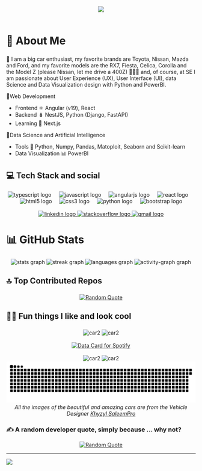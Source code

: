 <div align="center">
  <picture>
    <a href="https://data-card-for-spotify.herokuapp.com/card?user_id=31iqajozgc46bb6722qec3kk2syi">
      <img src="https://capsule-render.vercel.app/api?type=waving&color=gradient&height=280&section=header&text=Hey%20everyone!&fontSize=90&animation=fadeIn&fontAlignY=30&desc=I%20am%20Alejandro,%20welcome%20to%20my%20Github&descAlignY=51&descAlign=62"/>
    </a>
  </picture>
</div>
<br>

###
# 💫 About Me
###
💜 I am a big car enthusiast, my favorite brands are Toyota, Nissan, Mazda and Ford, and my favorite models are the RX7, Fiesta, Celica, Corolla and the Model Z (please Nissan, let me drive a 400Z) 🚗💜💙 and, of course, at SE I am passionate about User Experience (UX), User Interface (UI), data Science and Data Visualization design with Python and PowerBI.

🧁Web Development
- Frontend ⚛️ Angular (v19), React
- Backend  🪆 NestJS, Python (Django, FastAPI)
- Learning 💙 Next.js

🍧Data Science and Artificial Intelligence
- Tools 🐍 Python, Numpy, Pandas, Matoploit, Seaborn and Scikit-learn
- Data Visualization 📊 PowerBI

###
## 💻 Tech Stack and social
###

<!-- Tech -->
<div align="center">
  <img src="https://cdn.jsdelivr.net/gh/devicons/devicon/icons/typescript/typescript-original.svg" height="35" alt="typescript logo"  />
  <img width="12" />
  <img src="https://cdn.jsdelivr.net/gh/devicons/devicon/icons/javascript/javascript-original.svg" height="35" alt="javascript logo"  />
  <img width="12" />
  <img src="https://cdn.jsdelivr.net/gh/devicons/devicon/icons/angularjs/angularjs-original.svg" height="35" alt="angularjs logo"  />
  <img width="12" />
  <img src="https://cdn.jsdelivr.net/gh/devicons/devicon/icons/react/react-original.svg" height="35" alt="react logo"  />
  <img width="12" />
  <img src="https://cdn.jsdelivr.net/gh/devicons/devicon/icons/html5/html5-original.svg" height="35" alt="html5 logo"  />
  <img width="12" />
  <img src="https://cdn.jsdelivr.net/gh/devicons/devicon/icons/css3/css3-original.svg" height="35" alt="css3 logo"  />
  <img width="12" />
  <img src="https://cdn.jsdelivr.net/gh/devicons/devicon/icons/python/python-original.svg" height="35" alt="python logo"  />
  <img width="12" />
  <img src="https://cdn.jsdelivr.net/gh/devicons/devicon/icons/bootstrap/bootstrap-original.svg" height="35" alt="bootstrap logo"  />
</div>

<br>

<!-- Social-->
<div align="center">
  <a href="https://www.linkedin.com/in/alejandro-novellino-70954817b/" target="_blank">
    <img src="https://raw.githubusercontent.com/maurodesouza/profile-readme-generator/master/src/assets/icons/social/linkedin/default.svg" width="49" height="35" alt="linkedin logo"  />
  </a>
  <a href="https://stackoverflow.com/users/28884943/a27-j779" target="_blank">
    <img src="https://raw.githubusercontent.com/maurodesouza/profile-readme-generator/master/src/assets/icons/social/stackoverflow/default.svg" width="49" height="35" alt="stackoverflow logo"  />
  </a>
  <a href="alnovellino07@gmail.com" target="_blank">
    <img src="https://raw.githubusercontent.com/maurodesouza/profile-readme-generator/master/src/assets/icons/social/gmail/default.svg" width="49" height="35" alt="gmail logo"  />
  </a>
</div>


###
# 📊 GitHub Stats
###

<div align="center">
  <img src="https://github-readme-stats.vercel.app/api?username=AlejandroNovellino&hide_title=false&hide_rank=false&show_icons=true&include_all_commits=true&count_private=true&disable_animations=false&theme=github_dark&locale=en&hide_border=true" height="160" alt="stats graph"  />
  <img src="https://streak-stats.demolab.com?user=AlejandroNovellino&locale=en&mode=daily&theme=github_dark&hide_border=true&border_radius=5" height="160" alt="streak graph"  />
  <img src="https://github-readme-stats.vercel.app/api/top-langs?username=AlejandroNovellino&locale=en&hide_title=false&layout=compact&card_width=320&langs_count=6&theme=github_dark&hide_border=true" height="160" alt="languages graph"  />
  <img src="https://github-readme-activity-graph.vercel.app/graph?username=AlejandroNovellino&area=true&hide_border=true&theme=github-dark&radius=5&hide_title=true" height="160" alt="activity-graph graph"  />
</div>

###
## 🔝 Top Contributed Repos
###

<div align="center">
  <a href="https://github-contributor-stats.vercel.app/api?username=AlejandroNovellino&limit=5&theme=dark&combine_all_yearly_contributions=true">
    <img src="https://github-contributor-stats.vercel.app/api?username=AlejandroNovellino&limit=5&theme=dark&combine_all_yearly_contributions=true" alt="Random Quote"  />
  </a>
</div>

###
## 💜💙 Fun things I like and look cool
###

<!-- Cars -->
<div align="center">
  <picture>
    <img src="https://cdnb.artstation.com/p/assets/images/images/012/813/467/4k/khyzyl-saleem-350z-1054-2.jpg?1536660170" alt="car2" height="250" />
  </picture>

  <picture>
    <img src="https://cdna.artstation.com/p/assets/images/images/007/402/320/large/khyzyl-saleem-rex-finallow.jpg?1505899472" alt="car2" height="250" />
  </picture>
</div>
<br>

<!-- Spotify -->
<div align="center">
  <picture>
    <a href="https://data-card-for-spotify.herokuapp.com/card?user_id=31iqajozgc46bb6722qec3kk2syi">
      <img src="https://data-card-for-spotify.herokuapp.com/api/card?user_id=31iqajozgc46bb6722qec3kk2syi&limit=3&custom_title=Music%20I%20like" alt="Data Card for Spotify">
    </a>
  </picture>
</div>
<br>

<!-- Cars -->
<div align="center">
  <picture>
    <img src="https://cdnb.artstation.com/p/assets/images/images/012/992/157/large/khyzyl-saleem-myrex-smooth-1088low.jpg?1537522320" alt="car2" height="250" />
  </picture>

  <picture>
    <img src="https://cdna.artstation.com/p/assets/images/images/007/402/380/4k/khyzyl-saleem-hugo-rx7-finallogo.jpg?1505899843" alt="car2" height="250" />
  </picture>
</div>

<!-- Snake -->
<div align="center">
  <picture>
    <source media="(prefers-color-scheme: dark)" srcset="https://raw.githubusercontent.com/AlejandroNovellino/AlejandroNovellino/output/github-contribution-grid-snake-dark.svg">
    <source media="(prefers-color-scheme: light)" srcset="https://raw.githubusercontent.com/AlejandroNovellino/AlejandroNovellino/output/github-contribution-grid-snake.svg">
    <img alt="github contribution grid snake animation" src="https://raw.githubusercontent.com/AlejandroNovellino/AlejandroNovellino/output/github-contribution-grid-snake.svg">
  </picture>
</div>

<!-- Snake -->
<div align="center">
  <i> All the images of the beautiful and amazing cars are from the Vehicle Designer <a href="https://www.artstation.com/khyzylsaleem"> Khyzyl SaleemPro </a> </i>
</div>

###

### ✍️ A random developer quote, simply because ... why not?
<div align="center">
  <a href="https://quotes-github-readme.vercel.app/api?type=horizontal&theme=dark">
    <img src="https://quotes-github-readme.vercel.app/api?type=horizontal&theme=dark" alt="Random Quote"  />
  </a>
</div>

---
[![](https://visitcount.itsvg.in/api?id=AlejandroNovellino&icon=0&color=9)](https://visitcount.itsvg.in)

<!-- Proudly created part f it with GPRM ( https://gprm.itsvg.in ) and with Profile Readme GEnerator (https://profile-readme-generator.com/result) -->
<!-- Snake SVG made with _generated with [Platane/snk](https://github.com/Platane/snk)_ -->



<!--
**AlejandroNovellino/AlejandroNovellino** is a ✨ _special_ ✨ repository because its `README.md` (this file) appears on your GitHub profile.

Here are some ideas to get you started:

- 🔭 I’m currently working on ...
- 🌱 I’m currently learning ...
- 👯 I’m looking to collaborate on ...
- 🤔 I’m looking for help with ...
- 💬 Ask me about ...
- 📫 How to reach me: ...
- 😄 Pronouns: ...
- ⚡ Fun fact: ...
-->
